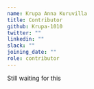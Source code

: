 ```yaml
---
name: Krupa Anna Kuruvilla
title: Contributor
github: Krupa-1010
twitter: ""
linkedin: ""
slack: ""
joining_date: ""
role: contributor
---
```


Still waiting for this

